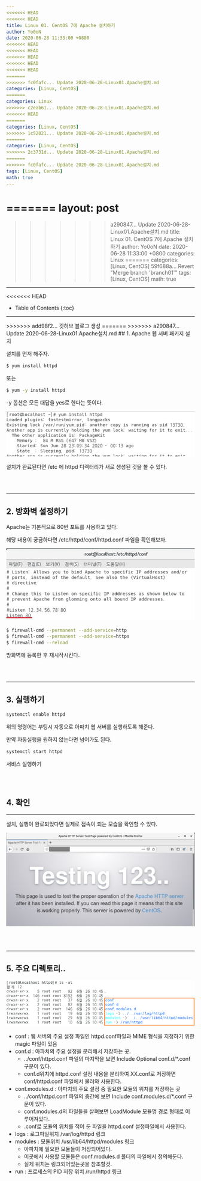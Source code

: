 ```yaml
---
<<<<<<< HEAD
<<<<<<< HEAD
title: Linux 01. CentOS 7에 Apache 설치하기
author: Yo0oN
date: 2020-06-28 11:33:00 +0800
<<<<<<< HEAD
<<<<<<< HEAD
<<<<<<< HEAD
<<<<<<< HEAD
<<<<<<< HEAD
=======
>>>>>>> fc0fafc... Update 2020-06-28-Linux01.Apache설치.md
categories: [Linux, CentOS]
=======
categories: Linux
>>>>>>> c2eab61... Update 2020-06-28-Linux01.Apache설치.md
<<<<<<< HEAD
=======
categories: [Linux, CentOS]
>>>>>>> 1c52021... Update 2020-06-28-Linux01.Apache설치.md
=======
categories: [Linux, CentOS]
>>>>>>> 2c3731d... Update 2020-06-28-Linux01.Apache설치.md
=======
>>>>>>> fc0fafc... Update 2020-06-28-Linux01.Apache설치.md
tags: [Linux, CentOS]
math: true
---
```


=======
layout: post
=======
>>>>>>> a290847... Update 2020-06-28-Linux01.Apache설치.md
title: Linux 01. CentOS 7에 Apache 설치하기
author: Yo0oN
date: 2020-06-28 11:33:00 +0800
categories: Linux
=======
categories: [Linux, CentOS]
>>>>>>> 59f688a... Revert "Merge branch 'branch01'"
tags: [Linux, CentOS]
math: true
---

<<<<<<< HEAD
* Table of Contents
{:toc}

<hr>
>>>>>>> add98f2... 깃허브 블로그 생성
=======
>>>>>>> a290847... Update 2020-06-28-Linux01.Apache설치.md
## 1. Apache 웹 서버 패키지 설치

설치를 먼저 해주자.
```bash
$ yum install httpd
```

또는

```bash
$ yum -y install httpd
```

-y 옵션은 모든 대답을 yes로 한다는 뜻이다.

![installApache](/images/posts/Linux/01.installApache/installApache01.jpg "Apache 설치중")

설치가 완료된다면 /etc 에 httpd 디렉터리가 새로 생성된 것을 볼 수 있다.

<br>
<br>
<hr>

## 2. 방화벽 설정하기

Apache는 기본적으로 80번 포트를 사용하고 있다.

해당 내용이 궁금하다면 /etc/httpd/conf/httpd.conf 파일을 확인해보자.

![80port](/images/posts/Linux/01.installApache/installApache02.jpg "포트번호 확인해보기")

```bash
$ firewall-cmd --permanent --add-service=http
$ firewall-cmd --permanent --add-service=https
$ firewall-cmd --reload
```

방화벽에 등록한 후 재시작시킨다.

<br>
<br>
<hr>

## 3. 실행하기

```bash
systemctl enable httpd
```

위의 명령어는 부팅시 자동으로 아파치 웹 서버를 실행하도록 해준다.

만약 자동실행을 원하지 않는다면 넘어가도 된다.

```bash
systemctl start httpd
```

서비스 실행하기

<br>
<br>

## 4. 확인
<hr>

설치, 실행이 완료되었다면 실제로 접속이 되는 모습을 확인할 수 있다.

![확인](/images/posts/Linux/01.installApache/installApache03.jpg "확인")

<br>
<br>
<hr>

## 5. 주요 디렉토리..

![구조](/images/posts/Linux/01.installApache/installApache04.png "구조")

<ul>
  <li>conf : 웹 서버의 주요 설정 파일인 httpd.conf파일과 MIME 형식을 지정하기 위한 magic 파일이 있음</li>
  <li>conf.d : 아파치의 주요 설정을 분리해서 저장하는 곳.
    <ul>
      <li>../conf/httpd.conf 파일의 마지막을 보면 Include Optional conf.d/*.conf 구문이 있다.</li>
      <li>conf.d위치에 httpd.conf 설정 내용을 분리하여 XX.conf로 저장하면 conf/httpd.conf 파일에서 불러와 사용한다.</li>
    </ul>
  </li>
  <li>conf.modules.d : 아파치의 주요 설정 중 필요한 모듈의 위치를 저장하는 곳
    <ul>
      <li>../conf/httpd.conf 파일의 중간에 보면 Include conf.modules.d/*.conf 구문이 있다.</li>
      <li>conf.modules.d의 파일들을 살펴보면 LoadModule 모듈명 경로 형태로 이루어져있다.</li>
      <li>.conf로 모듈의 위치를 적어 둔 파일을 httpd.conf 설정파일에서 사용한다.</li>
    </ul>
  </li>
  <li>logs : 로그파일위치 /var/log/httpd 링크</li>
  <li>modules : 모듈위치 /usr/lib64/httpd/modules 링크
    <ul>
      <li>아파치에 필요한 모듈들이 저장되어있다.</li>
      <li>이곳에서 사용할 모듈들은 conf.modules.d 폴더의 파일에서 정의해둔다.</li>
      <li>실제 위치는 링크되어있는곳을 참조할것.</li>
    </ul>
  </li>
  <li>run : 프로세스의 PID 저장 위치 /run/httpd 링크</li>

